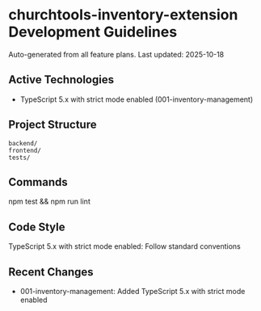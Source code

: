 # churchtools-inventory-extension Development Guidelines

Auto-generated from all feature plans. Last updated: 2025-10-18

## Active Technologies
- TypeScript 5.x with strict mode enabled (001-inventory-management)

## Project Structure
```
backend/
frontend/
tests/
```

## Commands
npm test && npm run lint

## Code Style
TypeScript 5.x with strict mode enabled: Follow standard conventions

## Recent Changes
- 001-inventory-management: Added TypeScript 5.x with strict mode enabled

<!-- MANUAL ADDITIONS START -->
<!-- MANUAL ADDITIONS END -->
